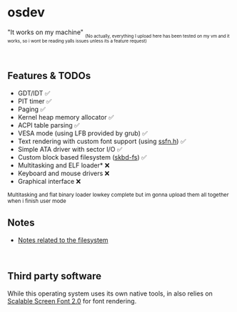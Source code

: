 # osdev
"It works on my machine" <sub><sub>(No actually, everything I upload here has been tested on my vm and it works, so i wont be reading yalls issues unless its a feature request)</sub></sub>

<br>

## Features & TODOs
+ GDT/IDT ✅
+ PIT timer ✅
+ Paging ✅
+ Kernel heap memory allocator ✅
+ ACPI table parsing ✅
+ VESA mode (using LFB provided by grub) ✅
+ Text rendering with custom font support (using [ssfn.h](https://gitlab.com/bztsrc/scalable-font2/-/blob/master/ssfn.h?ref_type=heads)) ✅
+ Simple ATA driver with sector I/O ✅
+ Custom block based filesystem ([skbd-fs](https://github.com/dtxc/skbd-fs)) ✅
+ Multitasking and ELF loader* ❌
+ Keyboard and mouse drivers ❌
+ Graphical interface ❌

<sub>Multitasking and flat binary loader lowkey complete but im gonna upload them all together when i finish user mode</sub>
<br>

## Notes
+ [Notes related to the filesystem](https://github.com/dtxc/skbd-fs)

<br>

## Third party software
While this operating system uses its own native tools, in also relies on [Scalable Screen Font 2.0](https://gitlab.com/bztsrc/scalable-font2/-/tree/master?ref_type=heads) for font rendering.
